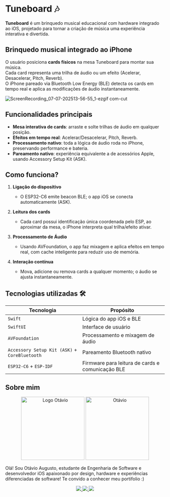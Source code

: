 # Tuneboard 🎶

**Tuneboard** é um brinquedo musical educacional com hardware integrado ao iOS, projetado para tornar a criação de música uma experiência interativa e divertida.


## Brinquedo musical integrado ao iPhone

O usuário posiciona **cards físicos** na mesa Tuneboard para montar sua música.  
Cada card representa uma trilha de áudio ou um efeito (Acelerar, Desacelerar, Pitch, Reverb).  
O iPhone pareado via Bluetooth Low Energy (BLE) detecta os cards em tempo real e aplica as modificações de áudio instantaneamente.

![ScreenRecording_07-07-202513-56-55_1-ezgif com-cut](https://github.com/user-attachments/assets/7e549d7c-6528-4493-b172-be7f9cb7577d)



## Funcionalidades principais 

- **Mesa interativa de cards**: arraste e solte trilhas de áudio em qualquer posição.  
- **Efeitos em tempo real**: Acelerar/Desacelerar, Pitch, Reverb.  
- **Processamento nativo**: toda a lógica de áudio roda no iPhone, preservando performance e bateria.  
- **Pareamento nativo**: experiência equivalente a de acessórios Apple, usando Accessory Setup Kit (ASK).  


## Como funciona? 

1. **Ligação do dispositivo**  
   - O ESP32-C6 emite beacon BLE; o app iOS se conecta automaticamente (ASK).  
2. **Leitura dos cards**
  
   - Cada card possui identificação única coordenada pelo ESP, ao aproximar da mesa, o iPhone interpreta qual trilha/efeito ativar.  
3. **Processamento de Áudio**  
   - Usando AVFoundation, o app faz mixagem e aplica efeitos em tempo real, com cache inteligente para reduzir uso de memória.  
4. **Interação contínua**  
   - Mova, adicione ou remova cards a qualquer momento; o áudio se ajusta instantaneamente.

## Tecnologias utilizadas 🛠

| Tecnologia                     | Propósito                                      |
| ------------------------------ | ----------------------------------------------- |
| `Swift`                        | Lógica do app iOS e BLE                         |
| `SwiftUI`                      | Interface de usuário                            |
| `AVFoundation`                 | Processamento e mixagem de áudio                |
| `Accessory Setup Kit (ASK)` + `CoreBluetooth`  | Pareamento Bluetooth nativo                     |
| `ESP32-C6` + `ESP-IDF` | Firmware para leitura de cards e comunicação BLE|

## Sobre mim

<p align="center">
  <img src="https://github.com/user-attachments/assets/e4d42b51-c879-4839-8b9d-e7e265bc923b" alt="Logo Otávio" width="200"/>
    <img src="https://github.com/user-attachments/assets/397d59c1-3b36-466c-8de4-d24230c48eed" alt="Otávio" width="200"/>

</p>

Olá! Sou Otávio Augusto, estudante de Engenharia de Software e desenvolvedor iOS apaixonado por design, hardware e experiências diferenciadas de software! Te convido a conhecer meu portifolio :) 

<div align="center">
  <a href="https://github.com/otavioaugustosw/TuneBoard" target="_blank">
    <img src="https://img.shields.io/badge/-GitHub-181717?style=for-the-badge&logo=github&logoColor=white"/>
  </a>
  <a href="https://www.linkedin.com/in/otavio-augusto-silva/" target="_blank">
    <img src="https://img.shields.io/badge/-LinkedIn-%230077B5?style=for-the-badge&logo=linkedin&logoColor=white"/>
  </a>
      <a href="https://otavioaugustosw.com" target="_blank"><img src="https://img.shields.io/badge/Portfolio-255E63?style=for-the-badge&logo=About.me&logoColor=white" target="_blank"></a> 
</div>
